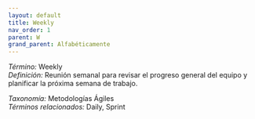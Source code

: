 ```yaml
---
layout: default
title: Weekly
nav_order: 1
parent: W
grand_parent: Alfabéticamente
---
```


*Término:* Weekly  
*Definición:* Reunión semanal para revisar el progreso general del equipo y planificar la próxima semana de trabajo.

*Taxonomía:* Metodologías Ágiles  
*Términos relacionados:* Daily, Sprint
